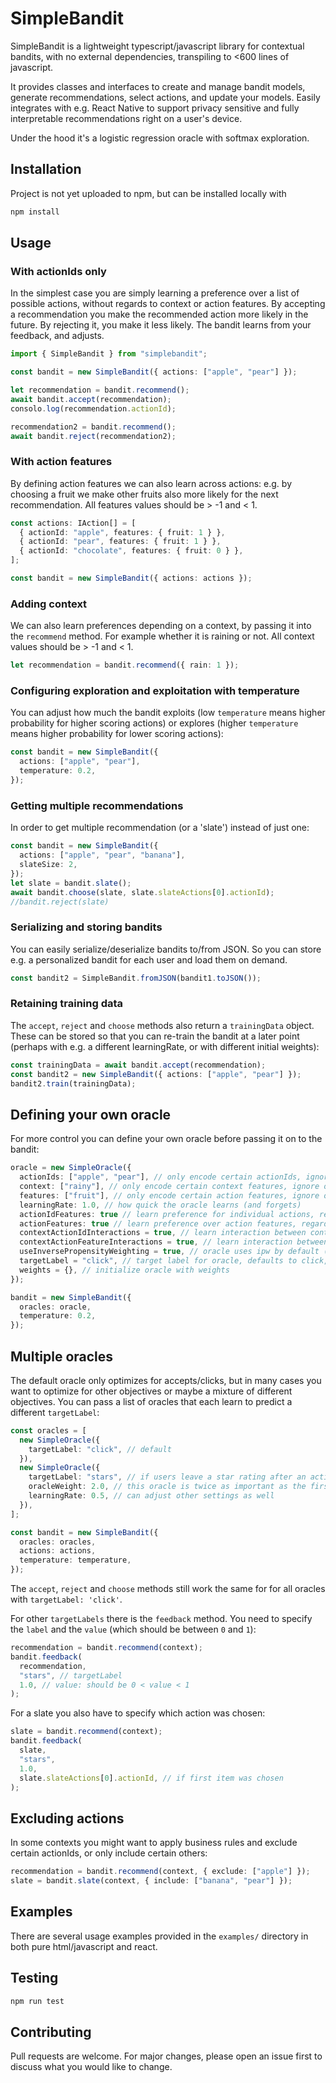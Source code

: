 # SimpleBandit

SimpleBandit is a lightweight typescript/javascript library for contextual bandits, with no external dependencies, transpiling to <600 lines of javascript.

It provides classes and interfaces to create and manage bandit models, generate recommendations, select actions, and update your models. Easily integrates with e.g. React Native to support privacy sensitive and fully interpretable recommendations right on a user's device.

Under the hood it's a logistic regression oracle with softmax exploration.

## Installation

Project is not yet uploaded to npm, but can be installed locally with

```sh
npm install
```

## Usage

### With actionIds only

In the simplest case you are simply learning a preference over a list of possible actions, without regards to context or action features. By accepting a recommendation you make the recommended action more likely in the future. By rejecting it, you make it less likely. The bandit learns from your feedback, and adjusts.

```typescript
import { SimpleBandit } from "simplebandit";

const bandit = new SimpleBandit({ actions: ["apple", "pear"] });

let recommendation = bandit.recommend();
await bandit.accept(recommendation);
consolo.log(recommendation.actionId);

recommendation2 = bandit.recommend();
await bandit.reject(recommendation2);
```

### With action features

By defining action features we can also learn across actions: e.g. by choosing a fruit we make other fruits also more likely for the next recommendation. All features values should be > -1 and < 1.

```typescript
const actions: IAction[] = [
  { actionId: "apple", features: { fruit: 1 } },
  { actionId: "pear", features: { fruit: 1 } },
  { actionId: "chocolate", features: { fruit: 0 } },
];

const bandit = new SimpleBandit({ actions: actions });
```

### Adding context

We can also learn preferences depending on a context, by passing it into the `recommend` method.
For example whether it is raining or not.
All context values should be > -1 and < 1.

```typescript
let recommendation = bandit.recommend({ rain: 1 });
```

### Configuring exploration and exploitation with temperature

You can adjust how much the bandit exploits (low `temperature` means higher probability for higher scoring actions) or explores (higher `temperature` means higher probability for lower scoring actions):

```typescript
const bandit = new SimpleBandit({
  actions: ["apple", "pear"],
  temperature: 0.2,
});
```

### Getting multiple recommendations

In order to get multiple recommendation (or a 'slate') instead of just one:

```typescript
const bandit = new SimpleBandit({
  actions: ["apple", "pear", "banana"],
  slateSize: 2,
});
let slate = bandit.slate();
await bandit.choose(slate, slate.slateActions[0].actionId);
//bandit.reject(slate)
```

### Serializing and storing bandits

You can easily serialize/deserialize bandits to/from JSON. So you can store e.g. a personalized bandit for each user and load them on demand.

```typescript
const bandit2 = SimpleBandit.fromJSON(bandit1.toJSON());
```

### Retaining training data

The `accept`, `reject` and `choose` methods also return a `trainingData` object.
These can be stored so that you can re-train the bandit at a later point (perhaps with e.g. a different learningRate, or with different initial weights):

```typescript
const trainingData = await bandit.accept(recommendation);
const bandit2 = new SimpleBandit({ actions: ["apple", "pear"] });
bandit2.train(trainingData);
```

## Defining your own oracle

For more control you can define your own oracle before passing it on to the bandit:

```typescript
oracle = new SimpleOracle({
  actionIds: ["apple", "pear"], // only encode certain actionIds, ignore others
  context: ["rainy"], // only encode certain context features, ignore others
  features: ["fruit"], // only encode certain action features, ignore others
  learningRate: 1.0, // how quick the oracle learns (and forgets)
  actionIdFeatures: true // learn preference for individual actions, regardless of context
  actionFeatures: true // learn preference over action features, regardless of context
  contextActionIdInteractions = true, // learn interaction between context and actionId preference
  contextActionFeatureInteractions = true, // learn interaction between context and action features preference
  useInversePropensityWeighting = true, // oracle uses ipw by default (sample weight = 1/p), but can be switched off
  targetLabel = "click", // target label for oracle, defaults to click, but can also be e.g. 'rating'
  weights = {}, // initialize oracle with weights
});

bandit = new SimpleBandit({
  oracles: oracle,
  temperature: 0.2,
});
```

## Multiple oracles

The default oracle only optimizes for accepts/clicks, but in many cases you want to optimize for other objectives or maybe a mixture of different objectives. You can pass a list of oracles that each learn to predict a different `targetLabel`:

```typescript
const oracles = [
  new SimpleOracle({
    targetLabel: "click", // default
  }),
  new SimpleOracle({
    targetLabel: "stars", // if users leave a star rating after an action
    oracleWeight: 2.0, // this oracle is twice as important as the first
    learningRate: 0.5, // can adjust other settings as well
  }),
];

const bandit = new SimpleBandit({
  oracles: oracles,
  actions: actions,
  temperature: temperature,
});
```

The `accept`, `reject` and `choose` methods still work the same for for all oracles with `targetLabel: 'click'`.

For other `targetLabels` there is the `feedback` method. You need to specify the `label` and the `value` (which should be between `0` and `1`):

```typescript
recommendation = bandit.recommend(context);
bandit.feedback(
  recommendation,
  "stars", // targetLabel
  1.0, // value: should be 0 < value < 1
);
```

For a slate you also have to specify which action was chosen:

```typescript
slate = bandit.recommend(context);
bandit.feedback(
  slate,
  "stars",
  1.0,
  slate.slateActions[0].actionId, // if first item was chosen
);
```

## Excluding actions

In some contexts you might want to apply business rules and exclude certain actionIds, or only include certain others:

```typescript
recommendation = bandit.recommend(context, { exclude: ["apple"] });
slate = bandit.slate(context, { include: ["banana", "pear"] });
```

## Examples

There are several usage examples provided in the `examples/` directory in both pure html/javascript and react.

## Testing

```sh
npm run test
```

## Contributing

Pull requests are welcome. For major changes, please open an issue first to discuss what you would like to change.
